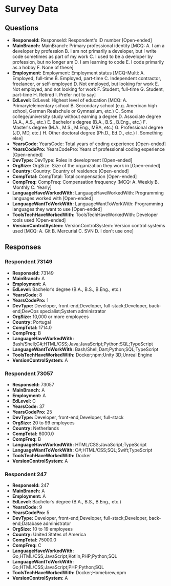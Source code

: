 # Survey Data

## Questions

- **ResponseId:** ResponseId: Respondent's ID number [Open-ended]
- **MainBranch:** MainBranch: Primary professional identity [MCQ: A. I am a developer by profession B. I am not primarily a developer, but I write code sometimes as part of my work C. I used to be a developer by profession, but no longer am D. I am learning to code E. I code primarily as a hobby F. None of these]
- **Employment:** Employment: Employment status [MCQ-Multi: A. Employed, full-time B. Employed, part-time C. Independent contractor, freelancer, or self-employed D. Not employed, but looking for work E. Not employed, and not looking for work F. Student, full-time G. Student, part-time H. Retired I. Prefer not to say]
- **EdLevel:** EdLevel: Highest level of education [MCQ: A. Primary/elementary school B. Secondary school (e.g. American high school, German Realschule or Gymnasium, etc.) C. Some college/university study without earning a degree D. Associate degree (A.A., A.S., etc.) E. Bachelor's degree (B.A., B.S., B.Eng., etc.) F. Master's degree (M.A., M.S., M.Eng., MBA, etc.) G. Professional degree (JD, MD, etc.) H. Other doctoral degree (Ph.D., Ed.D., etc.) I. Something else]
- **YearsCode:** YearsCode: Total years of coding experience [Open-ended]
- **YearsCodePro:** YearsCodePro: Years of professional coding experience [Open-ended]
- **DevType:** DevType: Roles in development [Open-ended]
- **OrgSize:** OrgSize: Size of the organization they work in [Open-ended]
- **Country:** Country: Country of residence [Open-ended]
- **CompTotal:** CompTotal: Total compensation [Open-ended]
- **CompFreq:** CompFreq: Compensation frequency [MCQ: A. Weekly B. Monthly C. Yearly]
- **LanguageHaveWorkedWith:** LanguageHaveWorkedWith: Programming languages worked with [Open-ended]
- **LanguageWantToWorkWith:** LanguageWantToWorkWith: Programming languages they want to use [Open-ended]
- **ToolsTechHaveWorkedWith:** ToolsTechHaveWorkedWith: Developer tools used [Open-ended]
- **VersionControlSystem:** VersionControlSystem: Version control systems used [MCQ: A. Git B. Mercurial C. SVN D. I don't use one]

## Responses

### Respondent 73149

- **ResponseId:** 73149
- **MainBranch:** A
- **Employment:** A
- **EdLevel:** Bachelor’s degree (B.A., B.S., B.Eng., etc.)
- **YearsCode:** 8
- **YearsCodePro:** 1
- **DevType:** Developer, front-end;Developer, full-stack;Developer, back-end;DevOps specialist;System administrator
- **OrgSize:** 10,000 or more employees
- **Country:** Portugal
- **CompTotal:** 1714.0
- **CompFreq:** B
- **LanguageHaveWorkedWith:** Bash/Shell;C#;HTML/CSS;Java;JavaScript;Python;SQL;TypeScript
- **LanguageWantToWorkWith:** Bash/Shell;Dart;Python;SQL;TypeScript
- **ToolsTechHaveWorkedWith:** Docker;npm;Unity 3D;Unreal Engine
- **VersionControlSystem:** A

### Respondent 73057

- **ResponseId:** 73057
- **MainBranch:** A
- **Employment:** A
- **EdLevel:** C
- **YearsCode:** 37
- **YearsCodePro:** 25
- **DevType:** Developer, front-end;Developer, full-stack
- **OrgSize:** 20 to 99 employees
- **Country:** Netherlands
- **CompTotal:** 6000.0
- **CompFreq:** B
- **LanguageHaveWorkedWith:** HTML/CSS;JavaScript;TypeScript
- **LanguageWantToWorkWith:** C#;HTML/CSS;SQL;Swift;TypeScript
- **ToolsTechHaveWorkedWith:** Docker
- **VersionControlSystem:** A

### Respondent 247

- **ResponseId:** 247
- **MainBranch:** A
- **Employment:** A
- **EdLevel:** Bachelor’s degree (B.A., B.S., B.Eng., etc.)
- **YearsCode:** 9
- **YearsCodePro:** 5
- **DevType:** Developer, front-end;Developer, full-stack;Developer, back-end;Database administrator
- **OrgSize:** 10 to 19 employees
- **Country:** United States of America
- **CompTotal:** 75000.0
- **CompFreq:** C
- **LanguageHaveWorkedWith:** Go;HTML/CSS;JavaScript;Kotlin;PHP;Python;SQL
- **LanguageWantToWorkWith:** Go;HTML/CSS;JavaScript;PHP;Python;SQL
- **ToolsTechHaveWorkedWith:** Docker;Homebrew;npm
- **VersionControlSystem:** A
